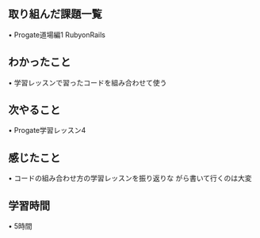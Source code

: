 ## 取り組んだ課題一覧
• Progate道場編1 RubyonRails
## わかったこと
• 学習レッスンで習ったコードを組み合わせて使う

## 次やること
• Progate学習レッスン4

## 感じたこと
• コードの組み合わせ方の学習レッスンを振り返りな
がら書いて行くのは大変

## 学習時間
• 5時間